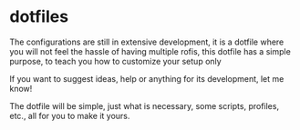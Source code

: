 # dotfiles

The configurations are still in extensive development, it is a dotfile where you will not feel the hassle of having multiple rofis, this dotfile has a simple purpose, to teach you how to customize your setup only

If you want to suggest ideas, help or anything for its development, let me know!

The dotfile will be simple, just what is necessary, some scripts, profiles, etc., all for you to make it yours.
